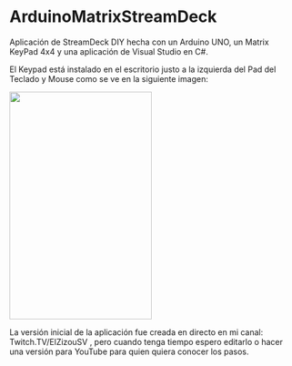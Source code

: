 # ArduinoMatrixStreamDeck
Aplicación de StreamDeck DIY hecha con un Arduino UNO, un Matrix KeyPad 4x4 y una aplicación de Visual Studio en C#.

El Keypad está instalado en el escritorio justo a la izquierda del Pad del Teclado y Mouse como se ve en la siguiente imagen:

<img src="https://user-images.githubusercontent.com/13890139/201569453-8da15cf3-10db-4a24-b217-e58441627d38.png" width="250" height="400"/>

La versión inicial de la aplicación fue creada en directo en mi canal: Twitch.TV/ElZizouSV , pero cuando tenga tiempo espero editarlo o hacer una versión para YouTube para quien quiera conocer los pasos.
